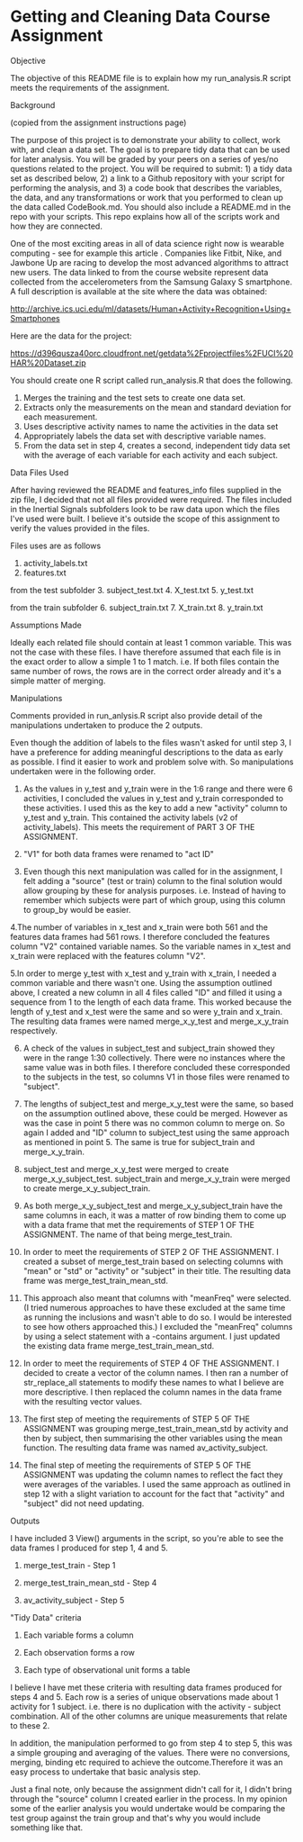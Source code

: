 # Getting and Cleaning Data Course Assignment
Objective

The objective of this README file is to explain how my run_analysis.R script meets the requirements of the assignment.

Background

(copied from the assignment instructions page)

The purpose of this project is to demonstrate your ability to collect, work with, and clean a data set. The goal is to prepare tidy data that can be used for later analysis. You will be graded by your peers on a series of yes/no questions related to the project. You will be required to submit: 1) a tidy data set as described below, 2) a link to a Github repository with your script for performing the analysis, and 3) a code book that describes the variables, the data, and any transformations or work that you performed to clean up the data called CodeBook.md. You should also include a README.md in the repo with your scripts. This repo explains how all of the scripts work and how they are connected.

One of the most exciting areas in all of data science right now is wearable computing - see for example this article . Companies like Fitbit, Nike, and Jawbone Up are racing to develop the most advanced algorithms to attract new users. The data linked to from the course website represent data collected from the accelerometers from the Samsung Galaxy S smartphone. A full description is available at the site where the data was obtained:

http://archive.ics.uci.edu/ml/datasets/Human+Activity+Recognition+Using+Smartphones

Here are the data for the project:

https://d396qusza40orc.cloudfront.net/getdata%2Fprojectfiles%2FUCI%20HAR%20Dataset.zip

You should create one R script called run_analysis.R that does the following.

1. Merges the training and the test sets to create one data set.
2. Extracts only the measurements on the mean and standard deviation for each measurement.
3. Uses descriptive activity names to name the activities in the data set
4. Appropriately labels the data set with descriptive variable names.
5. From the data set in step 4, creates a second, independent tidy data set with the average of each variable for each activity and each subject.


Data Files Used

After having reviewed the README and features_info files supplied in the zip file, I decided that not all files provided were required. 
The files included in the Inertial Signals subfolders look to be raw data upon which the files I've used were built. I believe it's outside the scope of this assignment to verify the values provided in the files.

Files uses are as follows

1. activity_labels.txt
2. features.txt

from the test subfolder
3. subject_test.txt
4. X_test.txt
5. y_test.txt

from the train subfolder
6. subject_train.txt
7. X_train.txt
8. y_train.txt


Assumptions Made

Ideally each related file should contain at least 1 common variable. This was not the case with these files. I have therefore assumed that each file is in the exact order to allow a simple 1 to 1 match. i.e. If both files contain the same number of rows, the rows are in the correct order already and it's a simple matter of merging.

Manipulations

Comments provided in run_anlysis.R script also provide detail of the manipulations undertaken to produce the 2 outputs.

Even though the addition of labels to the files wasn't asked for until step 3, I have a preference for adding meaningful descriptions to the data as early as possible. I find it easier to work and problem solve with. So manipulations undertaken were in the following order.

1. As the values in y_test and y_train were in the 1:6 range and there were 6 activities, I concluded the values in y_test and y_train corresponded to these activities. I used this as the key to add a new "activity" column to y_test and y_train. This contained the activity labels (v2 of activity_labels). This meets the requirement of PART 3 OF THE ASSIGNMENT.

2. "V1" for both data frames were renamed to "act ID"

3. Even though this next manipulation was called for in the assignment, I felt adding a "source" (test or train) column to the final solution would allow grouping by these for analysis purposes. i.e. Instead of having to remember which subjects were part of which group, using this column to group_by would be easier.

4.The number of variables in x_test and x_train were both 561 and the features data frames had 561 rows. I therefore concluded the features column "V2" contained variable names. So the variable names in x_test and x_train were replaced with the features column "V2". 

5.In order to merge y_test with x_test and y_train with x_train, I needed a common variable and there wasn't one. Using the assumption outlined above, I created a new column in all 4 files called "ID" and filled it using a sequence from 1 to the length of each data frame. This worked because the length of y_test and x_test were the same and so were y_train and x_train. The resulting data frames were named merge_x_y_test and merge_x_y_train respectively.

6. A check of the values in subject_test and subject_train showed they were in the range 1:30 collectively. There were no instances where the same value was in both files. I therefore concluded these corresponded to the subjects in the test, so columns V1 in those files were renamed to "subject".

7. The lengths of subject_test and merge_x_y_test were the same, so based on the assumption outlined above, these could be merged. However as was the case in point 5 there was no common column to merge on. So again I added and "ID" column to subject_test using the same approach as mentioned in point 5. The same is true for subject_train and merge_x_y_train.

8. subject_test and merge_x_y_test were merged to create merge_x_y_subject_test. subject_train and merge_x_y_train were merged to create merge_x_y_subject_train.

9. As both merge_x_y_subject_test and merge_x_y_subject_train have the same columns in each, it was a matter of row binding them to come up with a data frame that met the requirements of STEP 1 OF THE ASSIGNMENT. The name of that being merge_test_train. 

10. In order to meet the requirements of STEP 2 OF THE ASSIGNMENT. I created a subset of merge_test_train based on selecting columns with "mean" or "std" or "activity" or "subject" in their title. The resulting data frame was merge_test_train_mean_std.

11. This approach also meant that columns with "meanFreq" were selected. (I tried numerous approaches to have these excluded at the same time as running the inclusions and wasn't able to do so. I would be interested to see how others approached this.) I excluded the "meanFreq" columns by using a select statement with a -contains argument. I just updated the existing data frame merge_test_train_mean_std.

12. In order to meet the requirements of STEP 4 OF THE ASSIGNMENT. I decided to create a vector of the column names. I then ran a number of str_replace_all statements to modify these names to what I believe are more descriptive. I then replaced the column names in the data frame with the resulting vector values.

13. The first step of meeting the requirements of STEP 5 OF THE ASSIGNMENT was grouping merge_test_train_mean_std by activity and then by subject, then summarising the other variables using the mean function. The resulting data frame was named av_activity_subject.

14. The final step of meeting the requirements of STEP 5 OF THE ASSIGNMENT was updating the column names to reflect the fact they were averages of the variables. I used the same approach as outlined in step 12 with a slight variation to account for the fact that "activity" and "subject" did not need updating.


Outputs

I have included 3 View() arguments in the script, so you're able to see the data frames I produced for step 1, 4 and 5.

1. merge_test_train - Step 1

2. merge_test_train_mean_std - Step 4

3. av_activity_subject - Step 5


"Tidy Data" criteria

1. Each variable forms a column

2. Each observation forms a row

3. Each type of observational unit forms a table

I believe I have met these criteria with resulting data frames produced for steps 4 and 5. Each row is a series of unique observations made about 1 activity for 1 subject. i.e. there is no duplication with the activity - subject combination. All of the other columns are unique measurements that relate to these 2.

In addition, the manipulation performed to go from step 4 to step 5, this was a simple grouping and averaging of the values. There were no conversions, merging, binding etc required to achieve the outcome.Therefore it was an easy process to undertake that basic analysis step.

Just a final note, only because the assignment didn't call for it, I didn't bring through the "source" column I created earlier in the process. In my opinion some of the earlier analysis you would undertake would be comparing the test group against the train group and that's why you would include something like that.
